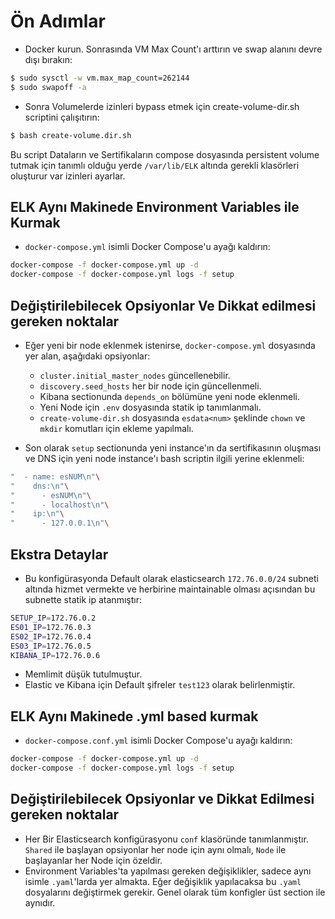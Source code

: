 # Ön Adımlar

* Docker kurun. Sonrasında VM Max Count'ı arttırın ve swap alanını devre dışı bırakın:

```bash
$ sudo sysctl -w vm.max_map_count=262144
$ sudo swapoff -a
```

* Sonra Volumelerde izinleri bypass etmek için create-volume-dir.sh scriptini çalışıtırın:

```bash
$ bash create-volume.dir.sh
```

Bu script Dataların ve Sertifikaların compose dosyasında persistent volume tutmak için tanımlı olduğu yerde `/var/lib/ELK` altında gerekli klasörleri oluşturur var izinleri ayarlar. 

## ELK Aynı Makinede Environment Variables ile Kurmak

* `docker-compose.yml` isimli Docker Compose'u ayağı kaldırın:

```bash
docker-compose -f docker-compose.yml up -d
docker-compose -f docker-compose.yml logs -f setup
```

## Değiştirilebilecek Opsiyonlar Ve Dikkat edilmesi gereken noktalar

* Eğer yeni bir node eklenmek istenirse, `docker-compose.yml` dosyasında yer alan, aşağıdaki opsiyonlar:
  * `cluster.initial_master_nodes` güncellenebilir.
  * `discovery.seed_hosts` her bir node için güncellenmeli.
  * Kibana sectionunda `depends_on` bölümüne yeni node eklenmeli.
  * Yeni Node için `.env` dosyasında statik ip tanımlanmalı.
  * `create-volume-dir.sh` dosyasında `esdata<num>` şeklinde `chown` ve `mkdir` komutları için ekleme yapılmalı.

* Son olarak `setup` sectionunda yeni instance'ın da sertifikasının oluşması ve DNS için yeni node instance'ı bash scriptin ilgili yerine eklenmeli:

```bash
"  - name: esNUM\n"\
"    dns:\n"\
"      - esNUM\n"\
"      - localhost\n"\
"    ip:\n"\
"      - 127.0.0.1\n"\
```

## Ekstra Detaylar

* Bu konfigürasyonda Default olarak elasticsearch `172.76.0.0/24` subneti altında hizmet vermekte ve herbirine maintainable olması açısından bu subnette statik ip atanmıştır:

```bash
SETUP_IP=172.76.0.2
ES01_IP=172.76.0.3
ES02_IP=172.76.0.4
ES03_IP=172.76.0.5
KIBANA_IP=172.76.0.6
```

* Memlimit düşük tutulmuştur.
* Elastic ve Kibana için Default şifreler `test123` olarak belirlenmiştir.

## ELK Aynı Makinede .yml based kurmak

* `docker-compose.conf.yml` isimli Docker Compose'u ayağı kaldırın:

```bash
docker-compose -f docker-compose.yml up -d
docker-compose -f docker-compose.yml logs -f setup
```

## Değiştirilebilecek Opsiyonlar ve Dikkat Edilmesi gereken noktalar

* Her Bir Elasticsearch konfigürasyonu `conf` klasöründe tanımlanmıştır. `Shared` ile başlayan opsiyonlar her node için aynı olmalı, `Node` ile başlayanlar her Node için özeldir.
* Environment Variables'ta yapılması gereken değişiklikler, sadece aynı isimle `.yaml`'larda yer almakta. Eğer değişiklik yapılacaksa bu `.yaml` dosyalarını değiştirmek gerekir. Genel olarak tüm konfigler üst section ile aynıdır. 